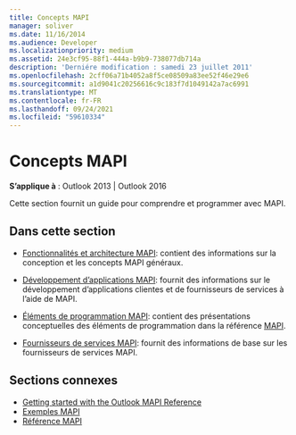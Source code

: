 ```yaml
---
title: Concepts MAPI
manager: soliver
ms.date: 11/16/2014
ms.audience: Developer
ms.localizationpriority: medium
ms.assetid: 24e3cf95-88f1-444a-b9b9-738077db714a
description: 'Derniére modification : samedi 23 juillet 2011'
ms.openlocfilehash: 2cff06a71b4052a8f5ce08509a83ee52f46e29e6
ms.sourcegitcommit: a1d9041c20256616c9c183f7d1049142a7ac6991
ms.translationtype: MT
ms.contentlocale: fr-FR
ms.lasthandoff: 09/24/2021
ms.locfileid: "59610334"
---
```

# <a name="mapi-concepts"></a>Concepts MAPI

**S’applique à** : Outlook 2013 | Outlook 2016 
  
Cette section fournit un guide pour comprendre et programmer avec MAPI.
  
## <a name="in-this-section"></a>Dans cette section

- [Fonctionnalités et architecture MAPI](mapi-features-and-architecture.md): contient des informations sur la conception et les concepts MAPI généraux.
    
- [Développement d’applications MAPI](mapi-application-development.md): fournit des informations sur le développement d’applications clientes et de fournisseurs de services à l’aide de MAPI.
    
- [Éléments de programmation MAPI](mapi-programming-elements.md): contient des présentations conceptuelles des éléments de programmation dans la référence [MAPI](mapi-reference.md).
    
- [Fournisseurs de services MAPI](mapi-service-providers.md): fournit des informations de base sur les fournisseurs de services MAPI.
    
## <a name="related-sections"></a>Sections connexes

- [Getting started with the Outlook MAPI Reference](getting-started-with-the-outlook-mapi-reference.md)
- [Exemples MAPI](mapi-samples.md)
- [Référence MAPI](mapi-reference.md)
  

